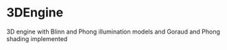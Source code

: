 # 3DEngine
3D engine with Blinn and Phong illumination models and Goraud and Phong shading implemented
